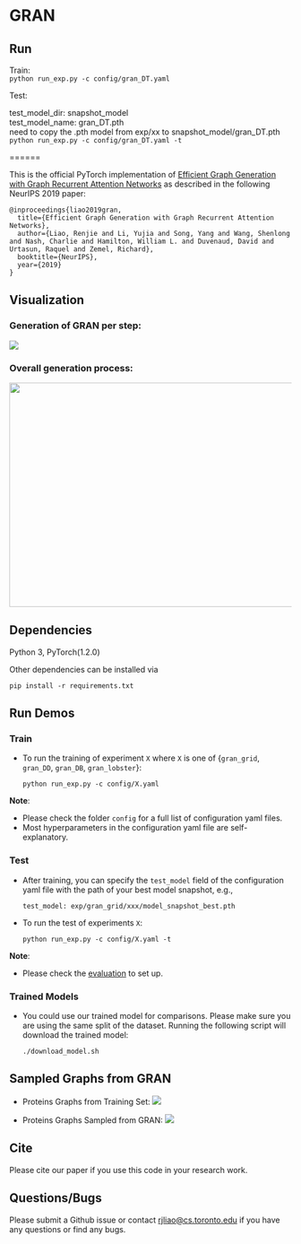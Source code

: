 
# GRAN

## Run  

Train:   
```python run_exp.py -c config/gran_DT.yaml```  

Test:  

test_model_dir: snapshot_model   
test_model_name: gran_DT.pth   
need to copy the .pth model from exp/xx to snapshot_model/gran_DT.pth  
```python run_exp.py -c config/gran_DT.yaml -t```

======  

This is the official PyTorch implementation of [Efficient Graph Generation with Graph Recurrent Attention Networks](https://arxiv.org/abs/1910.00760) as described in the following NeurIPS 2019 paper:

```
@inproceedings{liao2019gran,
  title={Efficient Graph Generation with Graph Recurrent Attention Networks}, 
  author={Liao, Renjie and Li, Yujia and Song, Yang and Wang, Shenlong and Nash, Charlie and Hamilton, William L. and Duvenaud, David and Urtasun, Raquel and Zemel, Richard}, 
  booktitle={NeurIPS},
  year={2019}
}
```

## Visualization

### Generation of GRAN per step:
![](http://www.cs.toronto.edu/~rjliao/imgs/gran_model.gif)


### Overall generation process:
<img src="http://www.cs.toronto.edu/~rjliao/imgs/gran_generation.gif" height="400px" width="550px" />


## Dependencies
Python 3, PyTorch(1.2.0)

Other dependencies can be installed via 

  ```pip install -r requirements.txt```



  

## Run Demos

### Train
* To run the training of experiment ```X``` where ```X``` is one of {```gran_grid```, ```gran_DD```, ```gran_DB```, ```gran_lobster```}:

  ```python run_exp.py -c config/X.yaml```
  

**Note**:

* Please check the folder ```config``` for a full list of configuration yaml files.
* Most hyperparameters in the configuration yaml file are self-explanatory.

### Test

* After training, you can specify the ```test_model``` field of the configuration yaml file with the path of your best model snapshot, e.g.,

  ```test_model: exp/gran_grid/xxx/model_snapshot_best.pth```	

* To run the test of experiments ```X```:

  ```python run_exp.py -c config/X.yaml -t```

**Note**:

* Please check the [evaluation](https://github.com/JiaxuanYou/graph-generation) to set up.

### Trained Models
* You could use our trained model for comparisons. Please make sure you are using the same split of the dataset. Running the following script will download the trained model:

	```./download_model.sh```	

## Sampled Graphs from GRAN

* Proteins Graphs from Training Set:
![](http://www.cs.toronto.edu/~rjliao/imgs/protein_train.png)

* Proteins Graphs Sampled from GRAN:
![](http://www.cs.toronto.edu/~rjliao/imgs/protein_sample.png)

## Cite
Please cite our paper if you use this code in your research work.

## Questions/Bugs
Please submit a Github issue or contact rjliao@cs.toronto.edu if you have any questions or find any bugs.
